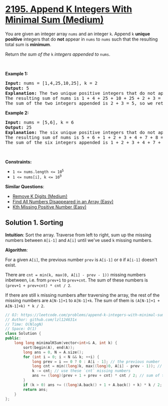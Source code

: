 # [2195. Append K Integers With Minimal Sum (Medium)](https://leetcode.com/problems/append-k-integers-with-minimal-sum/)

<p>You are given an integer array <code>nums</code> and an integer <code>k</code>. Append <code>k</code> <strong>unique positive</strong> integers that do <strong>not</strong> appear in <code>nums</code> to <code>nums</code> such that the resulting total sum is <strong>minimum</strong>.</p>

<p>Return<em> the sum of the</em> <code>k</code> <em>integers appended to</em> <code>nums</code>.</p>

<p>&nbsp;</p>
<p><strong>Example 1:</strong></p>

<pre><strong>Input:</strong> nums = [1,4,25,10,25], k = 2
<strong>Output:</strong> 5
<strong>Explanation:</strong> The two unique positive integers that do not appear in nums which we append are 2 and 3.
The resulting sum of nums is 1 + 4 + 25 + 10 + 25 + 2 + 3 = 70, which is the minimum.
The sum of the two integers appended is 2 + 3 = 5, so we return 5.</pre>

<p><strong>Example 2:</strong></p>

<pre><strong>Input:</strong> nums = [5,6], k = 6
<strong>Output:</strong> 25
<strong>Explanation:</strong> The six unique positive integers that do not appear in nums which we append are 1, 2, 3, 4, 7, and 8.
The resulting sum of nums is 5 + 6 + 1 + 2 + 3 + 4 + 7 + 8 = 36, which is the minimum. 
The sum of the six integers appended is 1 + 2 + 3 + 4 + 7 + 8 = 25, so we return 25.
</pre>

<p>&nbsp;</p>
<p><strong>Constraints:</strong></p>

<ul>
	<li><code>1 &lt;= nums.length &lt;= 10<sup>5</sup></code></li>
	<li><code>1 &lt;= nums[i], k &lt;= 10<sup>9</sup></code></li>
</ul>


**Similar Questions**:
* [Remove K Digits (Medium)](https://leetcode.com/problems/remove-k-digits/)
* [Find All Numbers Disappeared in an Array (Easy)](https://leetcode.com/problems/find-all-numbers-disappeared-in-an-array/)
* [Kth Missing Positive Number (Easy)](https://leetcode.com/problems/kth-missing-positive-number/)


## Solution 1. Sorting

**Intuition**: Sort the array. Traverse from left to right, sum up the missing numbers between `A[i-1]` and `A[i]` until we've used `k` missing numbers.

**Algorithm**:

For a given `A[i]`, the previous number `prev` is `A[i-1]` or `0` if `A[i-1]` doesn't exist.

There are `cnt = min(k, max(0, A[i] - prev - 1))` missing numbers inbetween, i.e. from `prev+1` to `prev+cnt`. The sum of these numbers is `(prev+1 + prev+cnt) * cnt / 2`.

If there are still `k` missing numbers after traversing the array, the rest of the missing numbers are `A[N-1]+1` to `A[N-1]+k`. The sum of them is `(A[N-1]+1 + A[N-1]+k) * k / 2`.

```cpp
// OJ: https://leetcode.com/problems/append-k-integers-with-minimal-sum/
// Author: github.com/lzl124631x
// Time: O(NlogN)
// Space: O(1)
class Solution {
public:
    long long minimalKSum(vector<int>& A, int k) {
        sort(begin(A), end(A));
        long ans = 0, N = A.size();
        for (int i = 0; i < N && k; ++i) {
            long prev = i == 0 ? 0 : A[i - 1]; // the previous number
            long cnt = min((long)k, max((long)0, A[i] - prev - 1)); // the count of missing numbers between `prev` and `A[i]`
            k -= cnt; // use these `cnt` missing numbers
            ans += (long)(prev + 1 + prev + cnt) * cnt / 2; // sum of these `cnt` missing numbers `[prev+1, prev+cnt]`.
        }
        if (k > 0) ans += ((long)A.back() + 1 + A.back() + k) * k / 2; // If there are still missing numbers, add the sum of numbers`[A.back()+1, A.back()+k]` to answer
        return ans;
    }
};
```